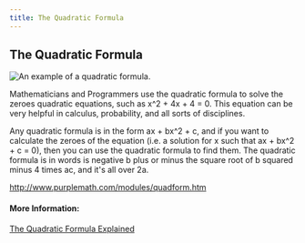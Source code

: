 ```yaml
---
title: The Quadratic Formula
---
```

## The Quadratic Formula

<img alt='An example of a quadratic formula. ' src="https://upload.wikimedia.org/wikipedia/commons/c/c4/Quadratic_formula.svg">

Mathematicians and Programmers use the quadratic formula to solve the zeroes quadratic equations, such as x^2 + 4x + 4 = 0. This equation can be very helpful in calculus, probability, and all sorts of disciplines.

Any quadratic formula is in the form ax + bx^2 + c, and if you want to calculate the zeroes of the equation (i.e. a solution for x such that ax + bx^2 + c = 0), then you can use the quadratic formula to find them. The quadratic formula is in words is negative b plus or minus the square root of b squared minus 4 times ac, and it's all over 2a. 

http://www.purplemath.com/modules/quadform.htm

#### More Information:
[The Quadratic Formula Explained](http://www.purplemath.com/modules/quadform.htm "The Quadratic Formula Explained")
